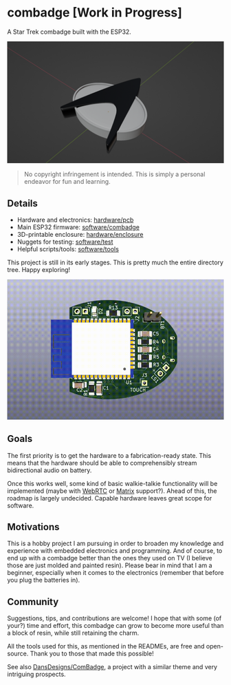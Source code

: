 # combadge [Work in Progress]

A Star Trek combadge built with the ESP32.

![Enclosure](/assets/enclosure.png)

> No copyright infringement is intended.
> This is simply a personal endeavor for fun and learning.

## Details

- Hardware and electronics: [hardware/pcb](hardware/pcb)
- Main ESP32 firmware: [software/combadge](software/combadge)
- 3D-printable enclosure: [hardware/enclosure](hardware/enclosure)
- Nuggets for testing: [software/test](software/test)
- Helpful scripts/tools: [software/tools](software/tools)

This project is still in its early stages. This is pretty much the entire directory tree. Happy exploring!

![PCB 3D View](/assets/pcb3d.gif)

## Goals

The first priority is to get the hardware to a fabrication-ready state.
This means that the hardware should be able to comprehensibly stream bidirectional audio on battery.

Once this works well, some kind of basic walkie-talkie functionality will be implemented (maybe with [WebRTC](webrtc.org) or [Matrix](matrix.org) support?).
Ahead of this, the roadmap is largely undecided. Capable hardware leaves great scope for software.

## Motivations

This is a hobby project I am pursuing in order to broaden my knowledge and experience with embedded electronics and programming.
And of course, to end up with a combadge better than the ones they used on TV (I believe those are just molded and painted resin).
Please bear in mind that I am a beginner, especially when it comes to the electronics (remember that before you plug the batteries in).

## Community

Suggestions, tips, and contributions are welcome!
I hope that with some (of your?) time and effort, this combadge can grow to become more useful than a block of resin, while still retaining the charm.

All the tools used for this, as mentioned in the READMEs, are free and open-source. Thank you to those that made this possible!

See also [DansDesigns/ComBadge](https://github.com/DansDesigns/ComBadge), a project with a similar theme and very intriguing prospects.

